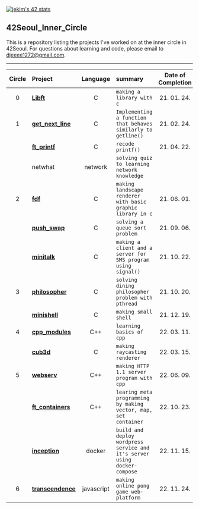 
[![jekim's 42 stats](https://badge42.vercel.app/api/v2/cl365gris002509l9zjhwjazr/stats?cursusId=21&coalitionId=87)](https://github.com/JaeSeoKim/badge42)

## 42Seoul_Inner_Circle

This is a repository listing the projects I've worked on at the inner circle in 42Seoul. For questions about learning and code, please email to djeeee1272@gmail.com.

***

| Circle | Project                                | Language | summary                                                              | Date of Completion |
| :----: | :------------------------------------- | :------: | :------------------------------------------------------------------- | :------------: |
|   0    | [**Libft**](./libft)                   |    C     | `making a library with c`                                            |  21. 01. 24. |
|   1    | [**get_next_line**](./get_next_line)   |    C     | `Implementing a function that behaves similarly to getline()`        |  21. 02. 24. |
|        | [**ft_printf**](./libft)               |    C     | `recode printf()`                                                    |  21. 04. 22. |
|        | netwhat                                | network  | `solving quiz to learning network knowledge`                         |                |
|   2    | [**fdf**](./fdf)                       |    C     | `making landscape renderer with basic graphic library in c`          |  21. 06. 01. |
|        | [**push_swap**](./push_swap)           |    C     | `solving a queue sort problem`                                       |  21. 09. 06. |
|        | [**minitalk**](./minitalk)             |    C     | `making a client and a server for SMS program using signal()`        |  21. 10. 22. |
|   3    | [**philosopher**](./philosopher)       |    C     | `solving dining philosopher problem with pthread`                    |  21. 10. 20. |
|        | [**minishell**](./minishell)           |    C     | `making small shell `                                                |  21. 12. 19. |
|   4    | [**cpp_modules**](./cpp_modules)       |   C++    | `learning basics of cpp`                                             |  22. 03. 11. |
|        | [**cub3d**](./cub3d)                   |    C     | `making raycasting renderer`                                         |  22. 03. 15. |
|   5    | [**webserv**](./webserv)               |   C++    | `making HTTP 1.1 server program with cpp`                            |  22. 06. 09. |
|        | [**ft_containers**](./ft_containers)   |   C++    | `learing meta programming by making vector, map, set container`      |  22. 10. 23. |
|        | [**inception**](./inception)           |  docker  | `build and deploy wordpress service and it's server using docker-compose` |  22. 11. 15. |
|   6    | [**transcendence**](./transcendence)   | javascript | `making online pong game web-platform`                             |  22. 11. 24. |




